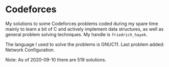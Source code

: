 # Codeforces
My solutions to some Codeforces problems coded during my spare time mainly to learn a bit of C and actively implement data structures, as well as general problem solving techniques. My handle is `friedrich_hayek`.

The language I used to solve the problems is GNUC11. Last problem added: Network Configuration.

Note: As of 2020-09-10 there are 519 solutions.
